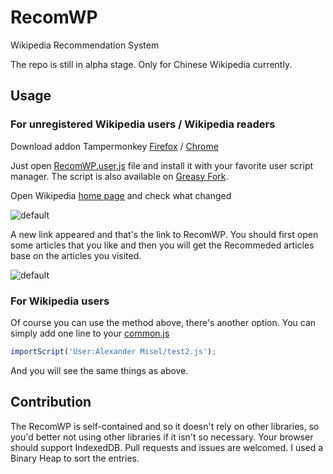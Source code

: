 # RecomWP
Wikipedia Recommendation System

The repo is still in alpha stage. Only for Chinese Wikipedia currently.

## Usage
### For unregistered Wikipedia users / Wikipedia readers
Download addon Tampermonkey [Firefox](https://addons.mozilla.org/firefox/addon/tampermonkey/) / [Chrome](https://chrome.google.com/webstore/search/tampermonkey)

Just open [RecomWP.user.js](https://github.com/AlexanderMisel/RecomWP/blob/master/RecomWP.user.js) file and install it with your favorite user script manager. The script is also available on [Greasy Fork](https://greasyfork.org/zh-CN/scripts/371385-recomwp).

Open Wikipedia [home page](https://zh.wikipedia.org/wiki/Wikipedia:%E9%A6%96%E9%A1%B5) and check what changed

![default](https://screenshotscdn.firefoxusercontent.com/images/557d66de-3ce8-4f9a-bb4f-639dea26d972.png)

A new link appeared and that's the link to RecomWP. You should first open some articles that you like and then you will get the Recommeded articles base on the articles you visited.

![default](https://screenshotscdn.firefoxusercontent.com/images/7104cb37-f333-4625-964f-e6654f39a4cc.png)

### For Wikipedia users
Of course you can use the method above, there's another option. You can simply add one line to your [common.js](https://zh.wikipedia.org/wiki/Special:MyPage/common.js)
```js
importScript('User:Alexander Misel/test2.js');
```
And you will see the same things as above.

## Contribution
The RecomWP is self-contained and so it doesn't rely on other libraries, so you'd better not using other libraries if it isn't so necessary. Your browser should support IndexedDB. Pull requests and issues are welcomed. I used a Binary Heap to sort the entries.
